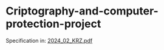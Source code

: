 # Criptography-and-computer-protection-project

Specification in: [2024_02_KRZ.pdf](https://github.com/user-attachments/files/18939295/2024_02_KRZ.pdf)

